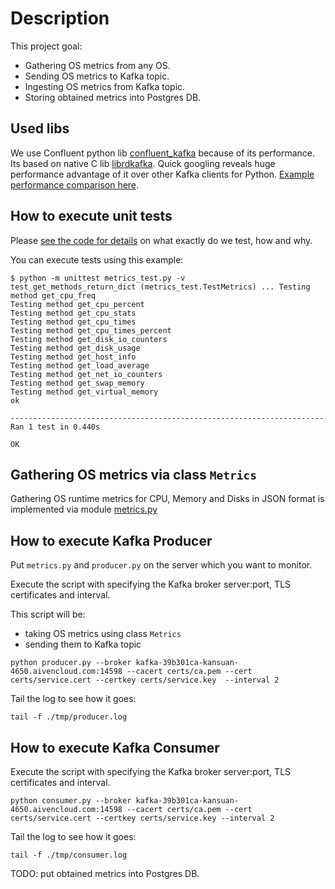 # Description

This project goal:

- Gathering OS metrics from any OS.
- Sending OS metrics to Kafka topic.
- Ingesting OS metrics from Kafka topic.
- Storing obtained metrics into Postgres DB.

## Used libs

We use Confluent python lib [confluent_kafka](https://github.com/confluentinc/confluent-kafka-python) because of its performance. Its based on native C lib [librdkafka](https://github.com/edenhill/librdkafka). Quick googling reveals huge performance advantage of it over other Kafka clients for Python. [Example performance comparison here](http://activisiongamescience.github.io/2016/06/15/Kafka-Client-Benchmarking/).

## How to execute unit tests

Please [see the code for details](https://github.com/suankan/streaming-os-metrics/blob/master/metrics_test.py#L10-L25) on what exactly do we test, how and why.

You can execute tests using this example:

```
$ python -m unittest metrics_test.py -v
test_get_methods_return_dict (metrics_test.TestMetrics) ... Testing method get_cpu_freq
Testing method get_cpu_percent
Testing method get_cpu_stats
Testing method get_cpu_times
Testing method get_cpu_times_percent
Testing method get_disk_io_counters
Testing method get_disk_usage
Testing method get_host_info
Testing method get_load_average
Testing method get_net_io_counters
Testing method get_swap_memory
Testing method get_virtual_memory
ok

----------------------------------------------------------------------
Ran 1 test in 0.440s

OK
```

## Gathering OS metrics via class `Metrics`

Gathering OS runtime metrics for CPU, Memory and Disks in JSON format is implemented via module [metrics.py](./metrics.py)

## How to execute Kafka Producer

Put `metrics.py` and `producer.py` on the server which you want to monitor.

Execute the script with specifying the Kafka broker server:port, TLS certificates and interval.

This script will be:
- taking OS metrics using class `Metrics`
- sending them to Kafka topic

```
python producer.py --broker kafka-39b301ca-kansuan-4650.aivencloud.com:14598 --cacert certs/ca.pem --cert certs/service.cert --certkey certs/service.key  --interval 2
```

Tail the log to see how it goes:
```
tail -f ./tmp/producer.log
```

## How to execute Kafka Consumer

Execute the script with specifying the Kafka broker server:port, TLS certificates and interval.

```
python consumer.py --broker kafka-39b301ca-kansuan-4650.aivencloud.com:14598 --cacert certs/ca.pem --cert certs/service.cert --certkey certs/service.key --interval 2
```

Tail the log to see how it goes:
```
tail -f ./tmp/consumer.log
```

TODO: put obtained metrics into Postgres DB.